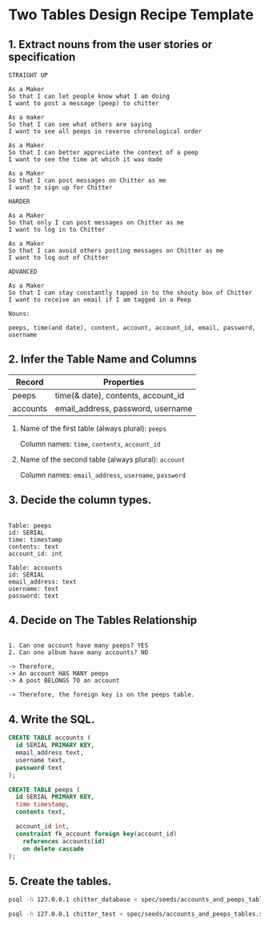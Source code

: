 # Two Tables Design Recipe Template

## 1. Extract nouns from the user stories or specification

```
STRAIGHT UP

As a Maker
So that I can let people know what I am doing  
I want to post a message (peep) to chitter

As a maker
So that I can see what others are saying  
I want to see all peeps in reverse chronological order

As a Maker
So that I can better appreciate the context of a peep
I want to see the time at which it was made

As a Maker
So that I can post messages on Chitter as me
I want to sign up for Chitter

HARDER

As a Maker
So that only I can post messages on Chitter as me
I want to log in to Chitter

As a Maker
So that I can avoid others posting messages on Chitter as me
I want to log out of Chitter

ADVANCED

As a Maker
So that I can stay constantly tapped in to the shouty box of Chitter
I want to receive an email if I am tagged in a Peep
```

```
Nouns:

peeps, time(and date), content, account, account_id, email, password, username
```

## 2. Infer the Table Name and Columns

| Record                | Properties          |
| --------------------- | ------------------  |
| peeps                 | time(& date), contents, account_id
| accounts              | email_address, password, username

1. Name of the first table (always plural): `peeps` 

    Column names: `time`, `contents`, `account_id`

2. Name of the second table (always plural): `account` 

    Column names: `email_address`, `username`, `password`

## 3. Decide the column types.

```

Table: peeps
id: SERIAL
time: timestamp 
contents: text
account_id: int

Table: accounts
id: SERIAL
email_address: text
username: text
password: text
```

## 4. Decide on The Tables Relationship

```

1. Can one account have many peeps? YES
2. Can one album have many accounts? NO

-> Therefore,
-> An account HAS MANY peeps
-> A post BELONGS TO an account

-> Therefore, the foreign key is on the peeps table.
```

## 4. Write the SQL.

```sql
CREATE TABLE accounts (
  id SERIAL PRIMARY KEY,
  email_address text,
  username text,
  password text
);

CREATE TABLE peeps (
  id SERIAL PRIMARY KEY,
  time timestamp,
  contents text,

  account_id int,
  constraint fk_account foreign key(account_id)
    references accounts(id)
    on delete cascade
);

```

## 5. Create the tables.

```bash
psql -h 127.0.0.1 chitter_database < spec/seeds/accounts_and_peeps_tables.sql

psql -h 127.0.0.1 chitter_test < spec/seeds/accounts_and_peeps_tables.sql


```